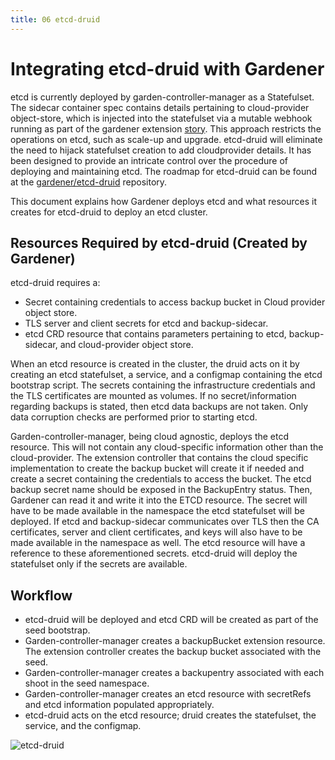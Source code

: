 ```yaml
---
title: 06 etcd-druid
---
```


# Integrating etcd-druid with Gardener

etcd is currently deployed by garden-controller-manager as a Statefulset. The sidecar container spec contains details pertaining to cloud-provider object-store, which is injected into the statefulset via a mutable webhook running as part of the gardener extension [story](../extensions/controlplane-webhooks.md#what-needs-to-be-implemented-to-support-a-new-cloud-provider). This approach restricts the operations on etcd, such as scale-up and upgrade. etcd-druid will eliminate the need to hijack statefulset creation to add cloudprovider details. It has been designed to provide an intricate control over the procedure of deploying and maintaining etcd. The roadmap for etcd-druid can be found at the [gardener/etcd-druid](https://github.com/gardener/etcd-druid/issues/2) repository. 

This document explains how Gardener deploys etcd and what resources it creates for etcd-druid to deploy an etcd cluster.

## Resources Required by etcd-druid (Created by Gardener)

etcd-druid requires a:
* Secret containing credentials to access backup bucket in Cloud provider object store.
* TLS server and client secrets for etcd and backup-sidecar.
* etcd CRD resource that contains parameters pertaining to etcd, backup-sidecar, and cloud-provider object store.

When an etcd resource is created in the cluster, the druid acts on it by creating an etcd statefulset, a service, and a configmap containing the etcd bootstrap script. The secrets containing the infrastructure credentials and the TLS certificates are mounted as volumes. If no secret/information regarding backups is stated, then etcd data backups are not taken. Only data corruption checks are performed prior to starting etcd.

Garden-controller-manager, being cloud agnostic, deploys the etcd resource. This will not contain any cloud-specific information other than the cloud-provider. The extension controller that contains the cloud specific implementation to create the backup bucket will create it if needed and create a secret containing the credentials to access the bucket. The etcd backup secret name should be exposed in the BackupEntry status. Then, Gardener can read it and write it into the ETCD resource. The secret will have to be made available in the namespace the etcd statefulset will be deployed. If etcd and backup-sidecar communicates over TLS then the CA certificates, server and client certificates, and keys will also have to be made available in the namespace as well. The etcd resource will have a reference to these aforementioned secrets. etcd-druid will deploy the statefulset only if the secrets are available.

## Workflow
* etcd-druid will be deployed and etcd CRD will be created as part of the seed bootstrap.
* Garden-controller-manager creates a backupBucket extension resource. The extension controller creates the backup bucket associated with the seed.
* Garden-controller-manager creates a backupentry associated with each shoot in the seed namespace. 
* Garden-controller-manager creates an etcd resource with secretRefs and etcd information populated appropriately.
* etcd-druid acts on the etcd resource; druid creates the statefulset, the service, and the configmap.

![etcd-druid](assets/druid_integration.png)
